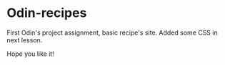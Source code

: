 # Odin-recipes
First Odin's project assignment, basic recipe's site.
Added some CSS in next lesson.

Hope you like it!
